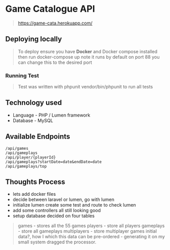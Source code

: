 # Game Catalogue API

> https://game-cata.herokuapp.com/

## Deploying locally
> To deploy ensure you have **Docker** and Docker compose installed
> then run docker-compose up
> note it runs by default on port 88 you can change this to the desired port
### Running Test
> Test was written with phpunit
> vendor/bin/phpunit to run all tests

## Technology used

 - Language - PHP / Lumen framework
 - Database - MySQL

## Available Endpoints

    /api/games
    /api/gameplays
    /api/player/{playerId}
    /api/gameplays?startDate=date&endDate=date
    /api/gameplays/top

## Thoughts Process

 - lets add docker files 
 - decide between laravel or lumen, go with lumen
  - initialize lumen create some test and route to check lumen 
  - add some controllers all still looking good 
  - setup database decided on four  tables
  > games - stores all the 55 games
  > players - store all players
  >  gameplays - store all gameplays
  > multiplayers - store multiplayer games
   initial data?, how I which this data can be pre-ordered - generating it on my small system dragged the processor.
